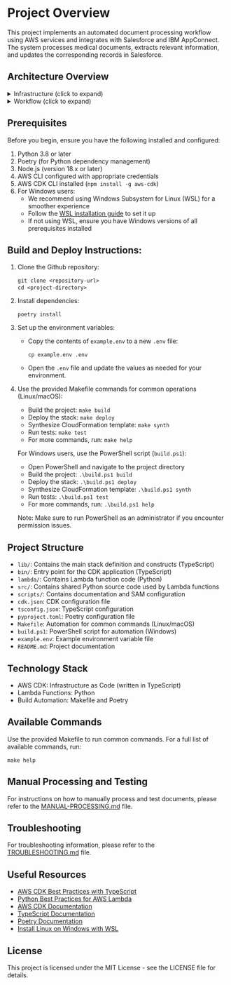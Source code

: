 # Project Overview

This project implements an automated document processing workflow using AWS services and integrates with Salesforce and IBM AppConnect. The system processes medical documents, extracts relevant information, and updates the corresponding records in Salesforce.

## Architecture Overview

<details>
<summary>Infrastructure (click to expand)</summary>

![Infrastructure](assets/Shulman-&-Hill-Design-1-CR-to-Implement-Phase-1.png)


- AWS S3 Buckets:
   - sh-raw-staging: This bucket hosts documents that have been extracted
   - sh-textract-output: This bucket stores the texract output for each document that is processed.
   - sh-lambda-output: This bucket stores the generated metadata JSON files of documents that are successfully processed.

- API Gateway: Retrieves file info ID, treatment matter ID, and authentification token. Used to trigger the step function execution.

- DynamoDB: The sh-Document-Metadata-Table stores document metadata after documents have been successfully processed. Records are sorted by their processing timestamp while the table is partioned by documentId.

- Lambda Functions:
   - Start Workflow WebHook: Responsible for initiating the document processing workflow by starting a Step Function execution.
   - Extraction Lambda: Responsible for interfacing with the DocRio API to extract documents and upload them to the raw staging bucket.
   - Processing Lambda: Responsible for analyzing and organizing the provided Textract output. Writes the organized metadata to the sh-lambda-output S3 bucket and the sh-Document-Metadata-Table (Dynamo DB).
   - Notify App Connect Lambda: Responsible for making final processing update to the Dynamo DB table and providing App Connect with the required IDs to update the record in Salesforce.

</details>

<details>
<summary>Workflow (click to expand)</summary>

![Sequence](assets/Shulman-&-Hill-Design-1-CR-to-Implement-Seq.png)


- The document processing workflow is initiated from Salesforce via the Process Document button.

- This button triggers an HTTP POST request to the AWS API Gateway.
   - This request emcompasses:
      - the document_id
      - file_info_id
      - document_type
      - DocRio authentification token

- The API Gateway triggers the Start Workflow Lambda function. This function receives the payload from the API Gateway and initiates the Step Function workflow.

- The Step Function orchestrates the document processing by:
   - Retrieving the document from DocRio (using the Extraction Lambda function).
   - Extracting text interfacing with Amazon Textract directly.
   - Analyzing and organizing the Textract content using Amazon Bedrock and storing the results in DynamoDB and S3.
   - Notifying IBM AppConnect with the required parameters, allowing the Salesforce record to be updated.
   - NEW 💥 each step in the workflow updates the Salesforce record with the current Document Extraction Status.

</details>

## Prerequisites

Before you begin, ensure you have the following installed and configured:

1. Python 3.8 or later
2. Poetry (for Python dependency management)
3. Node.js (version 18.x or later)
4. AWS CLI configured with appropriate credentials
5. AWS CDK CLI installed (`npm install -g aws-cdk`)
6. For Windows users:
   - We recommend using Windows Subsystem for Linux (WSL) for a smoother experience
   - Follow the [WSL installation guide](https://docs.microsoft.com/en-us/windows/wsl/install) to set it up
   - If not using WSL, ensure you have Windows versions of all prerequisites installed

## Build and Deploy Instructions:

1. Clone the Github repository:
   ```
   git clone <repository-url>
   cd <project-directory>
   ```

2. Install dependencies:
   ```
   poetry install
   ```

3. Set up the environment variables:
   - Copy the contents of `example.env` to a new `.env` file:
     ```
     cp example.env .env
     ```
   - Open the `.env` file and update the values as needed for your environment.

4. Use the provided Makefile commands for common operations (Linux/macOS):
   - Build the project: `make build`
   - Deploy the stack: `make deploy`
   - Synthesize CloudFormation template: `make synth`
   - Run tests: `make test`
   - For more commands, run: `make help`

   For Windows users, use the PowerShell script (`build.ps1`):
   - Open PowerShell and navigate to the project directory
   - Build the project: `.\build.ps1 build`
   - Deploy the stack: `.\build.ps1 deploy`
   - Synthesize CloudFormation template: `.\build.ps1 synth`
   - Run tests: `.\build.ps1 test`
   - For more commands, run: `.\build.ps1 help`

   Note: Make sure to run PowerShell as an administrator if you encounter permission issues.

## Project Structure

- `lib/`: Contains the main stack definition and constructs (TypeScript)
- `bin/`: Entry point for the CDK application (TypeScript)
- `lambda/`: Contains Lambda function code (Python)
- `src/`: Contains shared Python source code used by Lambda functions
- `scripts/`: Contains documentation and SAM configuration
- `cdk.json`: CDK configuration file
- `tsconfig.json`: TypeScript configuration
- `pyproject.toml`: Poetry configuration file
- `Makefile`: Automation for common commands (Linux/macOS)
- `build.ps1`: PowerShell script for automation (Windows)
- `example.env`: Example environment variable file
- `README.md`: Project documentation

## Technology Stack

- AWS CDK: Infrastructure as Code (written in TypeScript)
- Lambda Functions: Python
- Build Automation: Makefile and Poetry

## Available Commands

Use the provided Makefile to run common commands. For a full list of available commands, run:

```
make help
```

## Manual Processing and Testing

For instructions on how to manually process and test documents, please refer to the [MANUAL-PROCESSING.md](./scripts/MANUAL-PROCESSING.md) file.

## Troubleshooting

For troubleshooting information, please refer to the [TROUBLESHOOTING.md](./assets/TROUBLESHOOTING.md) file.

## Useful Resources

- [AWS CDK Best Practices with TypeScript](https://docs.aws.amazon.com/cdk/v2/guide/best-practices.html)
- [Python Best Practices for AWS Lambda](https://docs.aws.amazon.com/lambda/latest/dg/best-practices.html)
- [AWS CDK Documentation](https://docs.aws.amazon.com/cdk/v2/guide/home.html)
- [TypeScript Documentation](https://www.typescriptlang.org/docs/)
- [Poetry Documentation](https://python-poetry.org/docs/)
- [Install Linux on Windows with WSL](https://docs.microsoft.com/en-us/windows/wsl/install)




## License

This project is licensed under the MIT License - see the LICENSE file for details.
